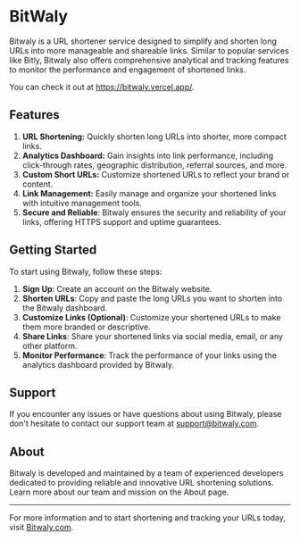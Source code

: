 
# BitWaly


Bitwaly is a URL shortener service designed to simplify and shorten long URLs into more manageable and shareable links. Similar to popular services like Bitly, Bitwaly also offers comprehensive analytical and tracking features to monitor the performance and engagement of shortened links.

You can check it out at https://bitwaly.vercel.app/.

## Features

1. **URL Shortening:** Quickly shorten long URLs into shorter, more compact links.
2. **Analytics Dashboard:** Gain insights into link performance, including click-through rates, geographic distribution, referral sources, and more.
3. **Custom Short URLs:** Customize shortened URLs to reflect your brand or content.
4. **Link Management:** Easily manage and organize your shortened links with intuitive management tools.
5. **Secure and Reliable**: Bitwaly ensures the security and reliability of your links, offering HTTPS support and uptime guarantees.


## Getting Started

To start using Bitwaly, follow these steps:

1.  **Sign Up**: Create an account on the Bitwaly website.
2.  **Shorten URLs**: Copy and paste the long URLs you want to shorten into the Bitwaly dashboard.
3.  **Customize Links (Optional)**: Customize your shortened URLs to make them more branded or descriptive.
4.  **Share Links**: Share your shortened links via social media, email, or any other platform.
5.  **Monitor Performance**: Track the performance of your links using the analytics dashboard provided by Bitwaly.


## Support

If you encounter any issues or have questions about using Bitwaly, please don't hesitate to contact our support team at support@bitwaly.com.

## About

Bitwaly is developed and maintained by a team of experienced developers dedicated to providing reliable and innovative URL shortening solutions. Learn more about our team and mission on the About page.

----------

For more information and to start shortening and tracking your URLs today, visit [Bitwaly.com](https://bitwaly.vercel.app/).
